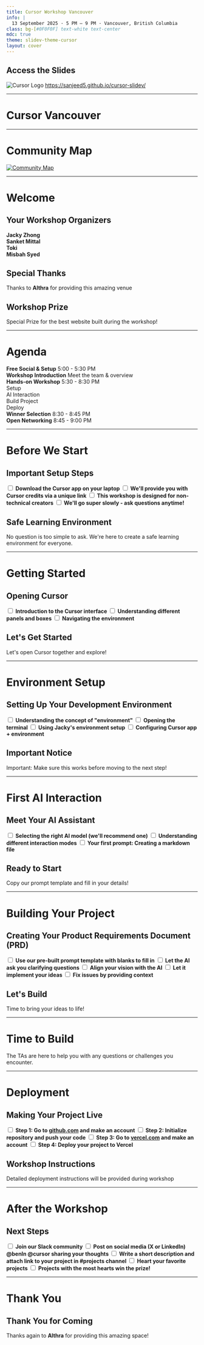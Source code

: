 ```yaml
---
title: Cursor Workshop Vancouver
info: |
  13 September 2025 · 5 PM – 9 PM · Vancouver, British Columbia
class: bg-[#0F0F0F] text-white text-center
mdc: true
theme: slidev-theme-cursor
layout: cover
---
```

<div class="flex flex-col items-center gap-4">
  <h2 class="text-2xl font-bold">Access the Slides</h2>
  <img src="./assets/slides_qr.png" alt="Cursor Logo" class="mx-auto" />
  <a href="https://sanjeed5.github.io/cursor-slidev/" class="text-lg hover:underline">https://sanjeed5.github.io/cursor-slidev/</a>
</div>

---

<GlowBackground>
  <h1 class="text-6xl md:text-8xl font-bold tracking-tight text-white">Cursor Vancouver</h1>
</GlowBackground>

---

# Community Map

<a href="https://lu.ma/cursorcommunity/map" target="_blank">
  <img src="./assets/map.png" alt="Community Map" class="mx-auto my-auto" />
</a>

---

# Welcome

<div class="space-y-4">

## Your Workshop Organizers
<div class="grid grid-cols-4 gap-2 text-center text-sm">
  <div class="p-2 bg-white/10 rounded border border-white/20">
    <strong>Jacky Zhong</strong>
  </div>
  <div class="p-2 bg-white/10 rounded border border-white/20">
    <strong>Sanket Mittal</strong>
  </div>
  <div class="p-2 bg-white/10 rounded border border-white/20">
    <strong>Toki</strong>
  </div>
  <div class="p-2 bg-white/10 rounded border border-white/20">
    <strong>Misbah Syed</strong>
  </div>
</div>

## Special Thanks
<div class="text-center p-3 bg-white/5 rounded-lg border border-white/10">
  <p>Thanks to <strong class="text-white">Althra</strong> for providing this amazing venue</p>
</div>

## Workshop Prize
<div class="text-center p-3 bg-white/5 rounded-lg border border-white/10">
  <p class="font-bold text-white">Special Prize for the best website built during the workshop!</p>
</div>

</div>

---

# Agenda

<div class="space-y-2">

<div class="p-2 bg-white/5 rounded border border-white/10">
  <div class="flex justify-between items-center">
    <strong>Free Social & Setup</strong>
    <span class="text-xs opacity-75">5:00 - 5:30 PM</span>
  </div>
</div>

<div class="p-2 bg-white/5 rounded border border-white/10">
  <div class="flex justify-between items-center">
    <strong>Workshop Introduction</strong>
    <span class="text-xs opacity-75">Meet the team & overview</span>
  </div>
</div>

<div class="p-2 bg-white/5 rounded border border-white/10">
  <div class="flex justify-between items-center mb-1">
    <strong>Hands-on Workshop</strong>
    <span class="text-xs opacity-75">5:30 - 8:30 PM</span>
  </div>
  <div class="grid grid-cols-4 gap-1 text-xs">
    <div class="p-1 bg-white/5 rounded text-center">Setup</div>
    <div class="p-1 bg-white/5 rounded text-center">AI Interaction</div>
    <div class="p-1 bg-white/5 rounded text-center">Build Project</div>
    <div class="p-1 bg-white/5 rounded text-center">Deploy</div>
  </div>
</div>

<div class="p-2 bg-white/5 rounded border border-white/10">
  <div class="flex justify-between items-center">
    <strong>Winner Selection</strong>
    <span class="text-xs opacity-75">8:30 - 8:45 PM</span>
  </div>
</div>

<div class="p-2 bg-white/5 rounded border border-white/10">
  <div class="flex justify-between items-center">
    <strong>Open Networking</strong>
    <span class="text-xs opacity-75">8:45 - 9:00 PM</span>
  </div>
</div>

</div>

---

# Before We Start

<div class="space-y-3">

## Important Setup Steps

<div class="space-y-2">
  <label class="flex items-center p-2 bg-white/5 rounded border border-white/10 cursor-pointer hover:bg-white/10 transition-colors">
    <input type="checkbox" class="w-4 h-4 mr-3 accent-white/70 bg-transparent border border-white/30 rounded focus:ring-1 focus:ring-white/50">
    <strong>Download the Cursor app on your laptop</strong>
  </label>
  
  <label class="flex items-center p-2 bg-white/5 rounded border border-white/10 cursor-pointer hover:bg-white/10 transition-colors">
    <input type="checkbox" class="w-4 h-4 mr-3 accent-white/70 bg-transparent border border-white/30 rounded focus:ring-1 focus:ring-white/50">
    <strong>We'll provide you with Cursor credits via a unique link</strong>
  </label>
  
  <label class="flex items-center p-2 bg-white/5 rounded border border-white/10 cursor-pointer hover:bg-white/10 transition-colors">
    <input type="checkbox" class="w-4 h-4 mr-3 accent-white/70 bg-transparent border border-white/30 rounded focus:ring-1 focus:ring-white/50">
    <strong>This workshop is designed for non-technical creators</strong>
  </label>
  
  <label class="flex items-center p-2 bg-white/5 rounded border border-white/10 cursor-pointer hover:bg-white/10 transition-colors">
    <input type="checkbox" class="w-4 h-4 mr-3 accent-white/70 bg-transparent border border-white/30 rounded focus:ring-1 focus:ring-white/50">
    <strong>We'll go super slowly - ask questions anytime!</strong>
  </label>
</div>

## Safe Learning Environment
<div class="p-3 bg-white/5 rounded-lg border border-white/10 text-center">
  <p class="text-sm">No question is too simple to ask. We're here to create a safe learning environment for everyone.</p>
</div>

</div>

---

# Getting Started

<div class="space-y-4">

## Opening Cursor

<div class="space-y-2">
  <label class="flex items-center p-2 bg-white/5 rounded border border-white/10 cursor-pointer hover:bg-white/10 transition-colors">
    <input type="checkbox" class="w-4 h-4 mr-3 accent-white/70 bg-transparent border border-white/30 rounded focus:ring-1 focus:ring-white/50">
    <strong>Introduction to the Cursor interface</strong>
  </label>
  
  <label class="flex items-center p-2 bg-white/5 rounded border border-white/10 cursor-pointer hover:bg-white/10 transition-colors">
    <input type="checkbox" class="w-4 h-4 mr-3 accent-white/70 bg-transparent border border-white/30 rounded focus:ring-1 focus:ring-white/50">
    <strong>Understanding different panels and boxes</strong>
  </label>
  
  <label class="flex items-center p-2 bg-white/5 rounded border border-white/10 cursor-pointer hover:bg-white/10 transition-colors">
    <input type="checkbox" class="w-4 h-4 mr-3 accent-white/70 bg-transparent border border-white/30 rounded focus:ring-1 focus:ring-white/50">
    <strong>Navigating the environment</strong>
  </label>
</div>

## Let's Get Started
<div class="p-4 bg-gradient-to-r from-blue-500/10 to-purple-500/10 rounded-lg border border-blue-500/20 text-center">
  <p class="text-lg font-bold text-blue-300">Let's open Cursor together and explore!</p>
</div>

</div>

---

# Environment Setup

<div class="space-y-4">

## Setting Up Your Development Environment

<div class="space-y-2">
  <label class="flex items-center p-2 bg-white/5 rounded border border-white/10 cursor-pointer hover:bg-white/10 transition-colors">
    <input type="checkbox" class="w-4 h-4 mr-3 accent-white/70 bg-transparent border border-white/30 rounded focus:ring-1 focus:ring-white/50">
    <strong>Understanding the concept of "environment"</strong>
  </label>
  
  <label class="flex items-center p-2 bg-white/5 rounded border border-white/10 cursor-pointer hover:bg-white/10 transition-colors">
    <input type="checkbox" class="w-4 h-4 mr-3 accent-white/70 bg-transparent border border-white/30 rounded focus:ring-1 focus:ring-white/50">
    <strong>Opening the terminal</strong>
  </label>
  
  <label class="flex items-center p-2 bg-white/5 rounded border border-white/10 cursor-pointer hover:bg-white/10 transition-colors">
    <input type="checkbox" class="w-4 h-4 mr-3 accent-white/70 bg-transparent border border-white/30 rounded focus:ring-1 focus:ring-white/50">
    <strong>Using Jacky's environment setup</strong>
  </label>
  
  <label class="flex items-center p-2 bg-white/5 rounded border border-white/10 cursor-pointer hover:bg-white/10 transition-colors">
    <input type="checkbox" class="w-4 h-4 mr-3 accent-white/70 bg-transparent border border-white/30 rounded focus:ring-1 focus:ring-white/50">
    <strong>Configuring Cursor app + environment</strong>
  </label>
</div>

## Important Notice
<div class="p-4 bg-gradient-to-r from-red-500/10 to-orange-500/10 rounded-lg border border-red-500/20 text-center">
  <p class="text-lg font-bold text-red-300">Important: Make sure this works before moving to the next step!</p>
</div>

</div>

---

# First AI Interaction

<div class="space-y-4">

## Meet Your AI Assistant

<div class="space-y-2">
  <label class="flex items-center p-2 bg-white/5 rounded border border-white/10 cursor-pointer hover:bg-white/10 transition-colors">
    <input type="checkbox" class="w-4 h-4 mr-3 accent-white/70 bg-transparent border border-white/30 rounded focus:ring-1 focus:ring-white/50">
    <strong>Selecting the right AI model (we'll recommend one)</strong>
  </label>
  
  <label class="flex items-center p-2 bg-white/5 rounded border border-white/10 cursor-pointer hover:bg-white/10 transition-colors">
    <input type="checkbox" class="w-4 h-4 mr-3 accent-white/70 bg-transparent border border-white/30 rounded focus:ring-1 focus:ring-white/50">
    <strong>Understanding different interaction modes</strong>
  </label>
  
  <label class="flex items-center p-2 bg-white/5 rounded border border-white/10 cursor-pointer hover:bg-white/10 transition-colors">
    <input type="checkbox" class="w-4 h-4 mr-3 accent-white/70 bg-transparent border border-white/30 rounded focus:ring-1 focus:ring-white/50">
    <strong>Your first prompt: Creating a markdown file</strong>
  </label>
</div>

## Ready to Start
<div class="p-4 bg-gradient-to-r from-green-500/10 to-teal-500/10 rounded-lg border border-green-500/20 text-center">
  <p class="text-lg font-bold text-green-300">Copy our prompt template and fill in your details!</p>
</div>

</div>

---

# Building Your Project

<div class="space-y-4">

## Creating Your Product Requirements Document (PRD)

<div class="space-y-2">
  <label class="flex items-center p-2 bg-white/5 rounded border border-white/10 cursor-pointer hover:bg-white/10 transition-colors">
    <input type="checkbox" class="w-4 h-4 mr-3 accent-white/70 bg-transparent border border-white/30 rounded focus:ring-1 focus:ring-white/50">
    <strong>Use our pre-built prompt template with blanks to fill in</strong>
  </label>
  
  <label class="flex items-center p-2 bg-white/5 rounded border border-white/10 cursor-pointer hover:bg-white/10 transition-colors">
    <input type="checkbox" class="w-4 h-4 mr-3 accent-white/70 bg-transparent border border-white/30 rounded focus:ring-1 focus:ring-white/50">
    <strong>Let the AI ask you clarifying questions</strong>
  </label>
  
  <label class="flex items-center p-2 bg-white/5 rounded border border-white/10 cursor-pointer hover:bg-white/10 transition-colors">
    <input type="checkbox" class="w-4 h-4 mr-3 accent-white/70 bg-transparent border border-white/30 rounded focus:ring-1 focus:ring-white/50">
    <strong>Align your vision with the AI</strong>
  </label>
  
  <label class="flex items-center p-2 bg-white/5 rounded border border-white/10 cursor-pointer hover:bg-white/10 transition-colors">
    <input type="checkbox" class="w-4 h-4 mr-3 accent-white/70 bg-transparent border border-white/30 rounded focus:ring-1 focus:ring-white/50">
    <strong>Let it implement your ideas</strong>
  </label>
  
  <label class="flex items-center p-2 bg-white/5 rounded border border-white/10 cursor-pointer hover:bg-white/10 transition-colors">
    <input type="checkbox" class="w-4 h-4 mr-3 accent-white/70 bg-transparent border border-white/30 rounded focus:ring-1 focus:ring-white/50">
    <strong>Fix issues by providing context</strong>
  </label>
</div>

## Let's Build
<div class="p-4 bg-gradient-to-r from-purple-500/10 to-pink-500/10 rounded-lg border border-purple-500/20 text-center">
  <p class="text-lg font-bold text-purple-300">Time to bring your ideas to life!</p>
</div>

</div>

---


<div class="flex flex-col items-center justify-center h-full space-y-8">
  <h1 class="text-5xl font-light text-center tracking-wide">Time to Build</h1>
  <div class="w-24 h-0.5 bg-gradient-to-r from-transparent via-white/50 to-transparent"></div>
  
  <p class="text-lg text-center opacity-75 max-w-md">
    The TAs are here to help you with any questions or challenges you encounter.
  </p>
</div>

---

# Deployment

<div class="space-y-4">

## Making Your Project Live

<div class="space-y-2">
  <label class="flex items-center p-2 bg-white/5 rounded border border-white/10 cursor-pointer hover:bg-white/10 transition-colors">
    <input type="checkbox" class="w-4 h-4 mr-3 accent-white/70 bg-transparent border border-white/30 rounded focus:ring-1 focus:ring-white/50">
    <strong>Step 1: Go to <a href="https://github.com/"target="_blank">github.com</a> and make an account</strong>
  </label>
  
  <label class="flex items-center p-2 bg-white/5 rounded border border-white/10 cursor-pointer hover:bg-white/10 transition-colors">
    <input type="checkbox" class="w-4 h-4 mr-3 accent-white/70 bg-transparent border border-white/30 rounded focus:ring-1 focus:ring-white/50">
    <strong>Step 2: Initialize repository and push your code</strong>
  </label>
  
  <label class="flex items-center p-2 bg-white/5 rounded border border-white/10 cursor-pointer hover:bg-white/10 transition-colors">
    <input type="checkbox" class="w-4 h-4 mr-3 accent-white/70 bg-transparent border border-white/30 rounded focus:ring-1 focus:ring-white/50">
    <strong>Step 3: Go to <a href="https://vercel.com/"target="_blank">vercel.com</a> and make an account</strong>
  </label>
  
  <label class="flex items-center p-2 bg-white/5 rounded border border-white/10 cursor-pointer hover:bg-white/10 transition-colors">
    <input type="checkbox" class="w-4 h-4 mr-3 accent-white/70 bg-transparent border border-white/30 rounded focus:ring-1 focus:ring-white/50">
    <strong>Step 4: Deploy your project to Vercel</strong>
  </label>
</div>

## Workshop Instructions
<div class="p-4 bg-gradient-to-r from-cyan-500/10 to-blue-500/10 rounded-lg border border-cyan-500/20 text-center">
  <p class="text-lg font-bold text-cyan-300">Detailed deployment instructions will be provided during workshop</p>
</div>

</div>

---

# After the Workshop

<div class="space-y-4">

## Next Steps

<div class="space-y-2">
  <label class="flex items-center p-2 bg-white/5 rounded border border-white/10 cursor-pointer hover:bg-white/10 transition-colors">
    <input type="checkbox" class="w-4 h-4 mr-3 accent-white/70 bg-transparent border border-white/30 rounded focus:ring-1 focus:ring-white/50">
    <strong>Join our Slack community</strong>
  </label>
  
  <label class="flex items-center p-2 bg-white/5 rounded border border-white/10 cursor-pointer hover:bg-white/10 transition-colors">
    <input type="checkbox" class="w-4 h-4 mr-3 accent-white/70 bg-transparent border border-white/30 rounded focus:ring-1 focus:ring-white/50">
    <strong>Post on social media (X or LinkedIn) @benln @cursor sharing your thoughts</strong>
  </label>
  
  <label class="flex items-center p-2 bg-white/5 rounded border border-white/10 cursor-pointer hover:bg-white/10 transition-colors">
    <input type="checkbox" class="w-4 h-4 mr-3 accent-white/70 bg-transparent border border-white/30 rounded focus:ring-1 focus:ring-white/50">
    <strong>Write a short description and attach link to your project in #projects channel</strong>
  </label>
  
  <label class="flex items-center p-2 bg-white/5 rounded border border-white/10 cursor-pointer hover:bg-white/10 transition-colors">
    <input type="checkbox" class="w-4 h-4 mr-3 accent-white/70 bg-transparent border border-white/30 rounded focus:ring-1 focus:ring-white/50">
    <strong>Heart your favorite projects</strong>
  </label>
  
  <label class="flex items-center p-2 bg-white/5 rounded border border-white/10 cursor-pointer hover:bg-white/10 transition-colors">
    <input type="checkbox" class="w-4 h-4 mr-3 accent-white/70 bg-transparent border border-white/30 rounded focus:ring-1 focus:ring-white/50">
    <strong>Projects with the most hearts win the prize!</strong>
  </label>
</div>

</div>


---


# Thank You

<div class="flex flex-col items-center justify-center h-full space-y-6">
  <h2 class="text-4xl font-light text-center tracking-wide">Thank You for Coming</h2>
  <div class="w-32 h-0.5 bg-gradient-to-r from-transparent via-white/50 to-transparent"></div>
  
  <p class="text-lg text-center opacity-75 max-w-lg">
    Thanks again to <strong class="text-white">Althra</strong> for providing this amazing space!
  </p>
</div>
